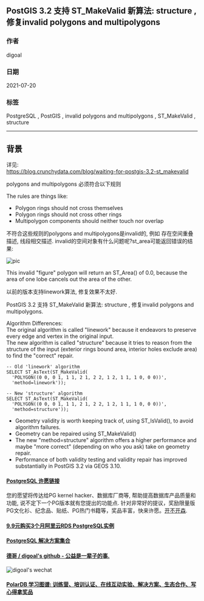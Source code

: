 ## PostGIS 3.2 支持 ST_MakeValid 新算法: structure , 修复invalid polygons and multipolygons  
                          
### 作者                          
digoal                          
                          
### 日期                          
2021-07-20                        
                          
### 标签                          
PostgreSQL , PostGIS , invalid polygons and multipolygons , ST_MakeValid , structure  
                          
----                          
                          
## 背景            
详见:   
https://blog.crunchydata.com/blog/waiting-for-postgis-3.2-st_makevalid  
  
polygons and multipolygons 必须符合以下规则  
  
The rules are things like:  
- Polygon rings should not cross themselves  
- Polygon rings should not cross other rings  
- Multipolygon components should neither touch nor overlap  
  
不符合这些规则的polygons and multipolygons是invalid的, 例如 存在空间重叠描述, 线段相交描述. invalid的空间对象有什么问题呢?st_area可能返回错误的结果:  
  
![pic](https://blog.crunchydata.com/hs-fs/hubfs/ring-crossing.jpeg?width=588&name=ring-crossing.jpeg)  
  
This invalid "figure" polygon will return an ST_Area() of 0.0, because the area of one lobe cancels out the area of the other.  
  
以前的版本支持linework算法, 修复效果不太好.  
  
PostGIS 3.2 支持 ST_MakeValid 新算法: structure , 修复invalid polygons and multipolygons.    
  
Algorithm Differences:   
The original algorithm is called "linework" because it endeavors to preserve every edge and vertex in the original input.   
The new algorithm is called "structure" because it tries to reason from the structure of the input (exterior rings bound area, interior holes exclude area) to find the "correct" repair.   
  
```  
-- Old 'linework' algorithm  
SELECT ST_AsText(ST_MakeValid(  
  'POLYGON((0 0, 0 1, 1 1, 2 1, 2 2, 1 2, 1 1, 1 0, 0 0))',   
  'method=linework'));  
  
-- New 'structure' algorithm  
SELECT ST_AsText(ST_MakeValid(  
  'POLYGON((0 0, 0 1, 1 1, 2 1, 2 2, 1 2, 1 1, 1 0, 0 0))',   
  'method=structure'));  
```  
  
- Geometry validity is worth keeping track of, using ST_IsValid(), to avoid algorithm failures.  
- Geometry can be repaired using ST_MakeValid()  
- The new "method=structure" algorithm offers a higher performance and maybe "more correct" (depending on who you ask) take on geometry repair.  
- Performance of both validity testing and validity repair has improved substantially in PostGIS 3.2 via GEOS 3.10.  
  
  
  
#### [PostgreSQL 许愿链接](https://github.com/digoal/blog/issues/76 "269ac3d1c492e938c0191101c7238216")
您的愿望将传达给PG kernel hacker、数据库厂商等, 帮助提高数据库产品质量和功能, 说不定下一个PG版本就有您提出的功能点. 针对非常好的提议，奖励限量版PG文化衫、纪念品、贴纸、PG热门书籍等，奖品丰富，快来许愿。[开不开森](https://github.com/digoal/blog/issues/76 "269ac3d1c492e938c0191101c7238216").  
  
  
#### [9.9元购买3个月阿里云RDS PostgreSQL实例](https://www.aliyun.com/database/postgresqlactivity "57258f76c37864c6e6d23383d05714ea")
  
  
#### [PostgreSQL 解决方案集合](https://yq.aliyun.com/topic/118 "40cff096e9ed7122c512b35d8561d9c8")
  
  
#### [德哥 / digoal's github - 公益是一辈子的事.](https://github.com/digoal/blog/blob/master/README.md "22709685feb7cab07d30f30387f0a9ae")
  
  
![digoal's wechat](../pic/digoal_weixin.jpg "f7ad92eeba24523fd47a6e1a0e691b59")
  
  
#### [PolarDB 学习图谱: 训练营、培训认证、在线互动实验、解决方案、生态合作、写心得拿奖品](https://www.aliyun.com/database/openpolardb/activity "8642f60e04ed0c814bf9cb9677976bd4")
  
